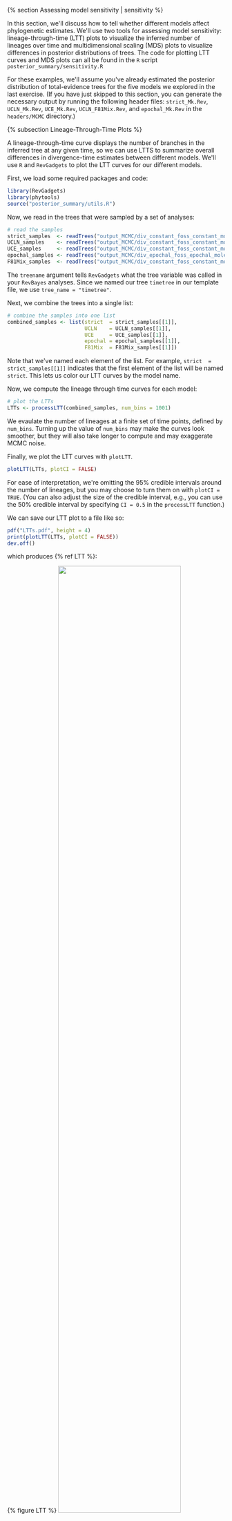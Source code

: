 {% section Assessing model sensitivity | sensitivity %}

In this section, we'll discuss how to tell whether different models affect phylogenetic estimates.
We'll use two tools for assessing model sensitivity: lineage-through-time (LTT) plots to visualize the inferred number of lineages over time and multidimensional scaling (MDS) plots to visualize differences in posterior distributions of trees.
The code for plotting LTT curves and MDS plots can all be found in the `R` script `posterior_summary/sensitivity.R`

For these examples, we'll assume you've already estimated the posterior distribution of total-evidence trees for the five models we explored in the last exercise.
(If you have just skipped to this section, you can generate the necessary output by running the following header files: `strict_Mk.Rev`, `UCLN_Mk.Rev`, `UCE_Mk.Rev`, `UCLN_F81Mix.Rev`, and `epochal_Mk.Rev` in the `headers/MCMC` directory.)

{% subsection Lineage-Through-Time Plots %}

A lineage-through-time curve displays the number of branches in the inferred tree at any given time, so we can use LTTS to summarize overall differences in divergence-time estimates between different models.
We'll use `R` and `RevGadgets` to plot the LTT curves for our different models.

First, we load some required packages and code:
```R
library(RevGadgets)
library(phytools)
source("posterior_summary/utils.R")
```

Now, we read in the trees that were sampled by a set of analyses:
```R
# read the samples
strict_samples  <- readTrees("output_MCMC/div_constant_foss_constant_moleclock_strict_moleQ_HKY_morphclock_linked_morphQ_Mk_MCMC/tree.trees", tree_name = "timetree")
UCLN_samples    <- readTrees("output_MCMC/div_constant_foss_constant_moleclock_UCLN_moleQ_HKY_morphclock_linked_morphQ_Mk_MCMC/tree.trees", tree_name = "timetree")
UCE_samples     <- readTrees("output_MCMC/div_constant_foss_constant_moleclock_UCE_moleQ_HKY_morphclock_linked_morphQ_Mk_MCMC/tree.trees", tree_name = "timetree")
epochal_samples <- readTrees("output_MCMC/div_epochal_foss_epochal_moleclock_UCLN_moleQ_HKY_morphclock_linked_morphQ_Mk_MCMC/tree.trees", tree_name = "timetree")
F81Mix_samples  <- readTrees("output_MCMC/div_constant_foss_constant_moleclock_UCLN_moleQ_HKY_morphclock_linked_morphQ_F81Mix_MCMC/tree.trees", tree_name = "timetree")
```
The `treename` argument tells `RevGadgets` what the tree variable was called in your `RevBayes` analyses.
Since we named our tree `timetree` in our template file, we use `tree_name = "timetree"`.

Next, we combine the trees into a single list:
```R
# combine the samples into one list
combined_samples <- list(strict  = strict_samples[[1]],
                         UCLN    = UCLN_samples[[1]],
                         UCE     = UCE_samples[[1]],
                         epochal = epochal_samples[[1]],
                         F81Mix  = F81Mix_samples[[1]])
```
Note that we've named each element of the list.
For example, `strict  = strict_samples[[1]]` indicates that the first element of the list will be named `strict`.
This lets us color our LTT curves by the model name.

Now, we compute the lineage through time curves for each model:
```R
# plot the LTTs
LTTs <- processLTT(combined_samples, num_bins = 1001)
```
We evaulate the number of lineages at a finite set of time points, defined by `num_bins`.
Turning up the value of `num_bins` may make the curves look smoother, but they will also take longer to compute and may exaggerate MCMC noise.

Finally, we plot the LTT curves with `plotLTT`.
```R
plotLTT(LTTs, plotCI = FALSE)
```
For ease of interpretation, we're omitting the 95% credible intervals around the number of lineages, but you may choose to turn them on with `plotCI = TRUE`.
(You can also adjust the size of the credible interval, e.g., you can use the 50% credible interval by specifying `CI = 0.5` in the `processLTT` function.)

We can save our LTT plot to a file like so:
```R
pdf("LTTs.pdf", height = 4)
print(plotLTT(LTTs, plotCI = FALSE))
dev.off()
```
which produces {% ref LTT %}:

{% figure LTT %}
<img src="files/figures/LTTs.png" width="75%" height="75%" />
{% figcaption %}
**Lineage-through-time curves for the five models we used.** The strict clock model appears to imply a quite different diversity trajectory, in particular, it predicts more species appeared earlier.
The effect of the remaining models appears to depend on time: the UCE and epochal models predict a smaller number of species in the earlier part of the history; the epochal model predicts the largest number of lineages at the end of the Pennsylvanian; and the UCE model predicts more recent divergence times near the present.
{% endfigcaption %}
{% endfigure %}

{% subsection Multidimensional Scaling Plots %}

The lineage-through-time curves lose some information, both because we just examined the posterior average number of lineages (at least in the above example; in principle we can also plot the LTT credible intervals), and because it obscured tree topology and branch lengths.

We can use multidimensional scaling (MDS) of tree-distance metrics to compare the tree topologies and branch lengths inferred under these models (see {% citet Hillis2005 Huang2016 %}).
This involves computing a "distance" between each pair of trees within and between the posterior distributions of trees for each model.
MDS then projects these pairwise distances into a lower dimensional---and therefore easier to visualize---representation of tree space.

Two convenient distance metrics are the Robinson-Foulds distance {% cite Robinson1981 %}, which measures the topological distance between two trees, and the Kühner-Felsenstein distance {% cite Kuhner1994 %}, which incorporates both topology and branch lengths.

We'll be using the `R` package `phangorn` {% cite Schliep2011 %} to compute the distances, and `RevGadgets` to create the plots.
We'll start by reading in the data (you don't have to repeat this step if you've already read in the trees to make LTT plots, above):
```R
# read the samples
strict_samples  <- readTrees("output_MCMC/div_constant_foss_constant_moleclock_strict_moleQ_HKY_morphclock_linked_morphQ_Mk_MCMC/tree.trees", tree_name = "timetree")
UCLN_samples    <- readTrees("output_MCMC/div_constant_foss_constant_moleclock_UCLN_moleQ_HKY_morphclock_linked_morphQ_Mk_MCMC/tree.trees", tree_name = "timetree")
UCE_samples     <- readTrees("output_MCMC/div_constant_foss_constant_moleclock_UCE_moleQ_HKY_morphclock_linked_morphQ_Mk_MCMC/tree.trees", tree_name = "timetree")
epochal_samples <- readTrees("output_MCMC/div_epochal_foss_epochal_moleclock_UCLN_moleQ_HKY_morphclock_linked_morphQ_Mk_MCMC/tree.trees", tree_name = "timetree")
F81Mix_samples  <- readTrees("output_MCMC/div_constant_foss_constant_moleclock_UCLN_moleQ_HKY_morphclock_linked_morphQ_F81Mix_MCMC/tree.trees", tree_name = "timetree")
```

Again, we combine the tree samples into a single named list:
```R
# combine the samples into one list
combined_samples <- list(strict  = strict_samples[[1]],
                         UCLN    = UCLN_samples[[1]],
                         UCE     = UCE_samples[[1]],
                         epochal = epochal_samples[[1]],
                         F81Mix  = F81Mix_samples[[1]])
```

Now we call the `processMDS` function with the argument `type = "RF"` to compute RF distances:
```R
# make the RF MDS plots
RF_MDS <- processMDS(combined_samples, n = 100, type = "RF")
```
The argument `n` determines how many trees to use from each posterior distribution.
In this case, we're using 100 trees from each of five analyses, so there will be a total of 500 trees.
Keep in mind that we have to compute the distance for each _pair_ of trees, so the total number of distances grows quickly as `n` increases.
Large values of `n` will provide better representations of tree space, but will also take a potentially very long time to compute!
Be wary of increasing `n` too much.

We then create the MDS plot:
```R
# plot the RF MDS
RF_plot <- plotMDS(RF_MDS)

# save the plot
pdf("figures/mds_RF.pdf")
print(RF_plot)
dev.off()
```

which produces {% ref RF_MDS %}

{% figure RF_MDS %}
<img src="files/figures/mds_RF.png" width="50%" height="50%" />
{% figcaption %}
**Multidimensional scaling of tree space sampled by different models using the Robinson-Foulds distance.**
The RF metric measures the topological distance between pairs of trees, so this MDS plot represents how different inferred tree topologies are among different models.
The strict clock model in particular appears to be sampling tree topologies in only a subset of the tree space explored by other models.
{% endfigcaption %}
{% endfigure %}

We can produce an MDS plot of Kühner-Felsenstein distance likewise:
```R
# make the KF MDS plots
KF_MDS <- processMDS(combined_samples, n = 100, type = "KF")

# plot the KF MDS
KF_plot <- plotMDS(KF_MDS)

# save the plot
pdf("figures/mds_KF.pdf")
print(KF_plot)
dev.off()
```
which produces {% ref KF_MDS %}

{% figure KF_MDS %}
<img src="files/figures/mds_KF.png" width="50%" height="50%" />
{% figcaption %}
**Multidimensional scaling of tree space sampled by different models using the Kühner-Felsenstein distance.**
The KF metric incorporates both tree topology and branch lengths.
Because this MDS plot looks very similar to the MDS plot for RF distances ({% ref RF_MDS %}), we might conclude that the main differences between these models are in the inferred tree topologies.
(Of course, we don't expect this to be a general result, just a feature of the example dataset!)
{% endfigcaption %}
{% endfigure %}
